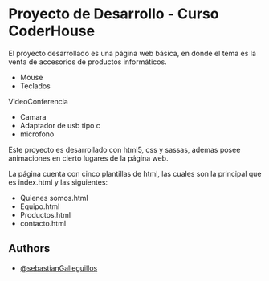 
# Proyecto de Desarrollo - Curso CoderHouse

El proyecto desarrollado es una página web básica, en donde el tema es la venta de accesorios de productos informáticos.

-	Mouse 
-	Teclados

VideoConferencia
-	Camara
-	Adaptador de usb tipo c
-	microfono

Este proyecto es desarrollado con html5, css y sassas, ademas posee animaciones en cierto lugares de la página web.

La página cuenta con cinco plantillas de html, las cuales son la principal que es index.html y las siguientes:

-	Quienes somos.html
-	Equipo.html
-	Productos.html
-	contacto.html

## Authors
- [@sebastianGalleguillos](https://github.com/sgalleguillos30/Desarrollo.git)




